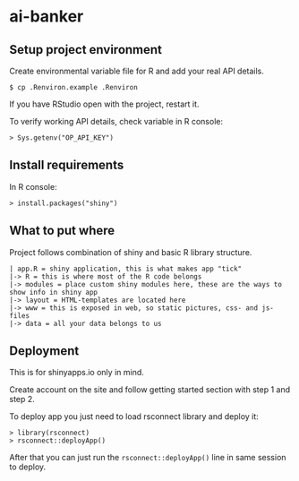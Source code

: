 # ai-banker

## Setup project environment

Create environmental variable file for R and add your real API details.

    $ cp .Renviron.example .Renviron
    
If you have RStudio open with the project, restart it.

To verify working API details, check variable in R console:

    > Sys.getenv("OP_API_KEY")

## Install requirements

In R console:

    > install.packages("shiny")
    
## What to put where

Project follows combination of shiny and basic R library structure.

    | app.R = shiny application, this is what makes app "tick"
    |-> R = this is where most of the R code belongs
    |-> modules = place custom shiny modules here, these are the ways to show info in shiny app
    |-> layout = HTML-templates are located here
    |-> www = this is exposed in web, so static pictures, css- and js-files
    |-> data = all your data belongs to us

## Deployment

This is for shinyapps.io only in mind.

Create account on the site and follow getting started section with step 1 and step 2.

To deploy app you just need to load rsconnect library and deploy it:

    > library(rsconnect)
    > rsconnect::deployApp()
    
After that you can just run the ```rsconnect::deployApp()``` line in same session to deploy.
